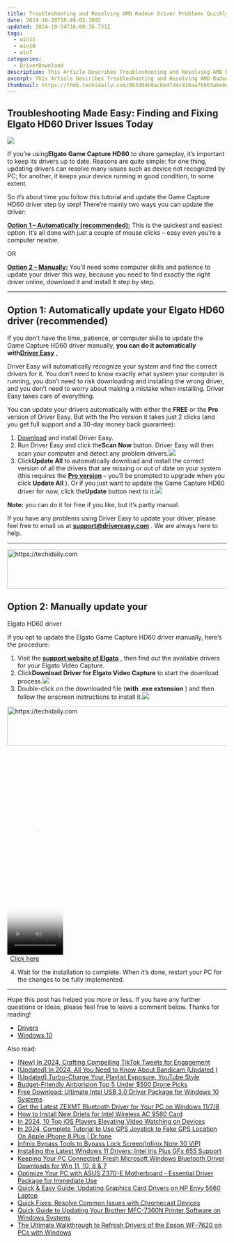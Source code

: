 ```yaml
---
title: Troubleshooting and Resolving AMD Radeon Driver Problems Quickly!
date: 2024-10-20T18:49:03.389Z
updated: 2024-10-24T16:00:36.731Z
tags:
  - win11
  - win10
  - win7
categories:
  - DriverDownload
description: This Article Describes Troubleshooting and Resolving AMD Radeon Driver Problems Quickly!
excerpt: This Article Describes Troubleshooting and Resolving AMD Radeon Driver Problems Quickly!
thumbnail: https://thmb.techidaily.com/863d04b9acbb47d4c816aa78863abe6c0290ed89b51e864e5227f099ca87b4dd.jpg
---
```


## Troubleshooting Made Easy: Finding and Fixing Elgato HD60 Driver Issues Today

![](https://images.drivereasy.com/wp-content/uploads/2019/05/image-143.png)

 If you’re using**Elgato Game Capture HD60** to share gameplay, it’s important to keep its drivers up to date. Reasons are quite simple: for one thing, updating drivers can resolve many issues such as device not recognized by PC; for another, it keeps your device running in good condition, to some extent.

 So it’s about time you follow this tutorial and update the Game Capture HD60 driver step by step! There’re mainly two ways you can update the driver:

**[Option 1 – Automatically (recommended):](https://www.drivereasy.com/knowledge/fixed-elgato-hd60-driver-issues-quickly-easily/#option1)**  This is the quickest and easiest option. It’s all done with just a couple of mouse clicks – easy even you’re a computer newbie.

OR

**[Option 2 – Manually:](https://tools.techidaily.com/drivereasy/download/)** [](https://tools.techidaily.com/drivereasy/download/) You’ll need some computer skills and patience to update your driver this way, because you need to find exactly the right driver online, download it and install it step by step.

---

## Option 1: Automatically update your Elgato HD60 driver (recommended)

 If you don’t have the time, patience, or computer skills to update the  
 Game Capture HD60 driver manually, **you can do it automatically with[Driver Easy](https://tools.techidaily.com/drivereasy/download/)** [.](https://tools.techidaily.com/drivereasy/download/)

 Driver Easy will automatically recognize your system and find the correct drivers for it. You don’t need to know exactly what system your computer is running, you don’t need to risk downloading and installing the wrong driver, and you don’t need to worry about making a mistake when installing. Driver Easy takes care of everything.

 You can update your drivers automatically with either the **FREE**  or the **Pro**  version of Driver Easy. But with the Pro version it takes just 2 clicks (and you get full support and a 30-day money back guarantee):

1. [Download](https://tools.techidaily.com/drivereasy/download/) and install Driver Easy.
2. Run Driver Easy and click the**Scan Now** button. Driver Easy will then scan your computer and detect any problem drivers.![](https://images.drivereasy.com/wp-content/uploads/2019/05/2019-11-04_11-33-08.jpg)
3. Click**Update All** to automatically download and install the correct version of all the drivers that are missing or out of date on your system (this requires the **[Pro version](https://tools.techidaily.com/drivereasy/download/)**  – you’ll be prompted to upgrade when you click **Update All** ). Or if you just want to update the Game Capture HD60 driver for now, click the**Update** button next to it.![](https://images.drivereasy.com/wp-content/uploads/2019/05/2019-11-04_11-35-05.jpg)

**Note:** you can do it for free if you like, but it’s partly manual.

 If you have any problems using Driver Easy to update your driver, please feel free to email us at **<support@drivereasy.com>** . We are always here to help.

---

<!-- affiliate ads begin -->
<a href="https://ephamedtechinc.pxf.io/c/5597632/2126492/26400" target="_top" id="2126492">
  <img src="//a.impactradius-go.com/display-ad/26400-2126492" border="0" alt="https://techidaily.com" width="640" height="90"/>
</a>
<img height="0" width="0" src="https://ephamedtechinc.pxf.io/i/5597632/2126492/26400" style="position:absolute;visibility:hidden;" border="0" />
<!-- affiliate ads end -->

## Option 2: Manually update your  

 Elgato HD60 driver

 If you opt to update the Elgato Game Capture HD60 driver manually, here’s the procedure:

1. Visit the **[support website of Elgato](https://www.elgato.com/en/video-capture/support)**  , then find out the available drivers for your Elgato Video Capture.
2. Click**Download Driver for Elgato Video Capture** to start the download process.![](https://images.drivereasy.com/wp-content/uploads/2019/05/2019-11-04_11-52-38.jpg)
3. Double-click on the downloaded file (**with .exe extension** ) and then follow the onscreen instructions to install it.![](https://images.drivereasy.com/wp-content/uploads/2019/05/2019-11-04_11-58-53.jpg)

<!-- affiliate ads begin -->
<a href="https://aligracehair.sjv.io/c/5597632/2016134/19272" target="_top" id="2016134">
  <img src="//a.impactradius-go.com/display-ad/19272-2016134" border="0" alt="https://techidaily.com" width="728" height="90"/>
</a>
<img height="0" width="0" src="https://aligracehair.sjv.io/i/5597632/2016134/19272" style="position:absolute;visibility:hidden;" border="0" />
<!-- affiliate ads end -->

<!-- affiliate ads begin -->
<span id="1975658">
					<video width="128" height="480" style="cursor:pointer"
           poster="//a.impactradius-go.com/display-clicktoplayimage/1975658.png"
           onclick="if(!this.playClicked){this.play();this.setAttribute('controls',true);this.playClicked=true;}">
	   <source src="//a.impactradius-go.com/display-ad/22993-1975658">
	   <img src="//a.impactradius-go.com/display-clicktoplayimage/1975658.png" style="border: none; height: 100%; width: 100%; object-fit: contain">
	</video>
	<div style="width:80px;text-align:center"><a href="javascript:window.open(decodeURIComponent('https%3A%2F%2Fhomestyler.sjv.io%2Fc%2F5597632%2F1975658%2F22993'), '_blank');void(0);">Click here</a></div>
</span>
<img height="0" width="0" src="https://imp.pxf.io/i/5597632/1975658/22993" style="position:absolute;visibility:hidden;" border="0" />
<!-- affiliate ads end -->

4. Wait for the installation to complete. When it’s done, restart your PC for the changes to be fully implemented.

---

 Hope this post has helped you more or less. If you have any further questions or ideas, please feel free to leave a comment below. Thanks for reading!

* [Drivers](https://tools.techidaily.com/drivereasy/download/)
* [Windows 10](https://tools.techidaily.com/drivereasy/download/)

<ins class="adsbygoogle"
     style="display:block"
     data-ad-format="autorelaxed"
     data-ad-client="ca-pub-7571918770474297"
     data-ad-slot="1223367746"></ins>

<ins class="adsbygoogle"
     style="display:block"
     data-ad-client="ca-pub-7571918770474297"
     data-ad-slot="8358498916"
     data-ad-format="auto"
     data-full-width-responsive="true"></ins>

<span class="atpl-alsoreadstyle">Also read:</span>
<div><ul>
<li><a href="https://twitter-clips.techidaily.com/new-in-2024-crafting-compelling-tiktok-tweets-for-engagement/"><u>[New] In 2024, Crafting Compelling TikTok Tweets for Engagement</u></a></li>
<li><a href="https://remote-screen-capture.techidaily.com/updated-in-2024-all-you-need-to-know-about-bandicam-updated/"><u>[Updated] In 2024, All You Need to Know About Bandicam (Updated )</u></a></li>
<li><a href="https://youtube-data.techidaily.com/ed-turbo-charge-your-playlist-exposure-youtube-style/"><u>[Updated] Turbo-Charge Your Playlist Exposure, YouTube Style</u></a></li>
<li><a href="https://extra-information.techidaily.com/budget-friendly-airborision-top-5-under-500-drone-picks/"><u>Budget-Friendly Airborision Top 5 Under $500 Drone Picks</u></a></li>
<li><a href="https://win-dash.techidaily.com/free-download-ultimate-intel-usb-30-driver-package-for-windows-10-systems/"><u>Free Download: Ultimate Intel USB 3.0 Driver Package for Windows 10 Systems</u></a></li>
<li><a href="https://driver-download.techidaily.com/get-the-latest-zexmt-bluetooth-driver-for-your-pc-on-windows-1178/"><u>Get the Latest ZEXMT Bluetooth Driver for Your PC on Windows 11/7/8</u></a></li>
<li><a href="https://driver-download.techidaily.com/how-to-install-new-driets-for-intel-wireless-ac-9560-card/"><u>How to Install New Driets for Intel Wireless AC 9560 Card</u></a></li>
<li><a href="https://extra-lessons.techidaily.com/in-2024-10-top-ios-players-elevating-video-watching-on-devices/"><u>In 2024, 10 Top iOS Players Elevating Video Watching on Devices</u></a></li>
<li><a href="https://review-topics.techidaily.com/in-2024-complete-tutorial-to-use-gps-joystick-to-fake-gps-location-on-apple-iphone-8-plus-drfone-by-drfone-virtual-ios/"><u>In 2024, Complete Tutorial to Use GPS Joystick to Fake GPS Location On Apple iPhone 8 Plus | Dr.fone</u></a></li>
<li><a href="https://review-topics.techidaily.com/infinix-bypass-tools-to-bypass-lock-screen-infinix-note-30-vip-by-drfone-android-unlock-android-unlock/"><u>Infinix Bypass Tools to Bypass Lock Screen(Infinix Note 30 VIP)</u></a></li>
<li><a href="https://driver-download.techidaily.com/installing-the-latest-windows-11-drivers-intel-iris-plus-gfx-655-support/"><u>Installing the Latest Windows 11 Drivers: Intel Iris Plus GFx 655 Support</u></a></li>
<li><a href="https://driver-download.techidaily.com/keeping-your-pc-connected-fresh-microsoft-windows-bluetooth-driver-downloads-for-win-11-10-8-and-7/"><u>Keeping Your PC Connected: Fresh Microsoft Windows Bluetooth Driver Downloads for Win 11, 10, 8 & 7</u></a></li>
<li><a href="https://driver-download.techidaily.com/optimize-your-pc-with-asus-z370-e-motherboard-essential-driver-package-for-immediate-use/"><u>Optimize Your PC with ASUS Z370-E Motherboard - Essential Driver Package for Immediate Use</u></a></li>
<li><a href="https://driver-download.techidaily.com/quick-and-easy-guide-updating-graphics-card-drivers-on-hp-envy-5660-laptop/"><u>Quick & Easy Guide: Updating Graphics Card Drivers on HP Envy 5660 Laptop</u></a></li>
<li><a href="https://media-tips.techidaily.com/quick-fixes-resolve-common-issues-with-chromecast-devices/"><u>Quick Fixes: Resolve Common Issues with Chromecast Devices</u></a></li>
<li><a href="https://driver-download.techidaily.com/quick-guide-to-updating-your-brother-mfc-7360n-printer-software-on-windows-systems/"><u>Quick Guide to Updating Your Brother MFC-7360N Printer Software on Windows Systems</u></a></li>
<li><a href="https://driver-download.techidaily.com/the-ultimate-walkthrough-to-refresh-drivers-of-the-epson-wf-7620-on-pcs-with-windows/"><u>The Ultimate Walkthrough to Refresh Drivers of the Epson WF-7620 on PCs with Windows</u></a></li>
</ul></div>

